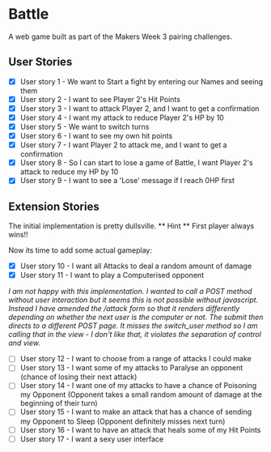 Battle
====== 
A web game built as part of the Makers Week 3 pairing challenges.

## User Stories

- [x] User story 1 - We want to Start a fight by entering our Names and seeing them  
- [x] User story 2 - I want to see Player 2's Hit Points  
- [x] User story 3 - I want to attack Player 2, and I want to get a confirmation  
- [x] User story 4 - I want my attack to reduce Player 2's HP by 10  
- [x] User story 5 - We want to switch turns  
- [x] User story 6 - I want to see my own hit points  
- [x] User story 7 - I want Player 2 to attack me, and I want to get a confirmation  
- [x] User story 8 - So I can start to lose a game of Battle, I want Player 2's attack to reduce my HP by 10  
- [x] User story 9 - I want to see a 'Lose' message if I reach 0HP first

## Extension Stories
The initial implementation is pretty dullsville.
** Hint **
First player always wins!!

Now its time to add some actual gameplay:

- [x] User story 10 - I want all Attacks to deal a random amount of damage  
- [x] User story 11 - I want to play a Computerised opponent

*I am not happy with this implementation.*
*I wanted to call a POST method without user interaction but it seems this is not possible without javascript.*
*Instead I have amended the /attack form so that it renders differently depending on whether the next user is the computer or not.* 
*The submit then directs to a different POST page. It misses the switch_user method so I am calling that in the view -*
*I don't like that, it violates the separation of control and view.*

- [ ] User story 12 - I want to choose from a range of attacks I could make  
- [ ] User story 13 - I want some of my attacks to Paralyse an opponent (chance of losing their next attack)  
- [ ] User story 14 - I want one of my attacks to have a chance of Poisoning my Opponent (Opponent takes a small random amount of damage at the beginning of their turn)
- [ ] User story 15 - I want to make an attack that has a chance of sending my Opponent to Sleep (Opponent definitely misses next turn)
- [ ] User story 16 - I want to have an attack that heals some of my Hit Points  
- [ ] User story 17 - I want a sexy user interface
